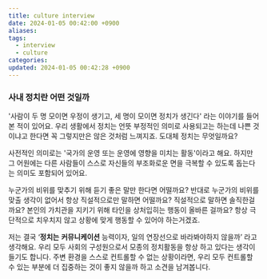 ```yaml
---
title: culture interview
date: 2024-01-05 00:42:00 +0900
aliases: 
tags:
  - interview
  - culture
categories: 
updated: 2024-01-05 00:42:28 +0900
---
```


### 사내 정치란 어떤 것일까

'사람이 두 명 모이면 우정이 생기고, 세 명이 모이면 정치가 생긴다' 라는 이야기를 들어본 적이 있어요. 우리 생활에서 정치는 언뜻 부정적인 의미로 사용되고는 하는데 나쁜 것이냐고 한다면 꼭 그렇지만은 않은 것처럼 느껴지죠. 도대체 정치는 무엇일까요?

사전적인 의미로는 '국가의 운영 또는 운영에 영향을 미치는 활동'이라고 해요. 하지만 그 어원에는 다른 사람들이 스스로 자신들의 부조화로운 면을 극복할 수 있도록 돕는다는 의미도 포함되어 있어요.

누군가의 비위를 맞추기 위해 듣기 좋은 말만 한다면 어떨까요? 반대로 누군가의 비위를 맞출 생각이 없어서 항상 직설적으로만 말하면 어떨까요? 직설적으로 말하면 솔직한걸까요? 본인의 가치관을 지키기 위해 타인을 상처입히는 행동이 올바른 걸까요? 항상 극단적으로 치우치지 않고 상황에 맞게 행동할 수 있어야 하는거겠죠.

저는 결국 ‘**정치는** **커뮤니케이션** 능력이자, 일의 연장선으로 바라봐야하지 않을까’ 라고 생각해요. 우리 모두 사회의 구성원으로서 모종의 정치활동을 항상 하고 있다는 생각이 들기도 합니다. 주변 환경을 스스로 컨트롤할 수 없는 상황이라면, 우리 모두 컨트롤할 수 있는 부분에 더 집중하는 것이 좋지 않을까 하고 소견을 남겨봅니다.
